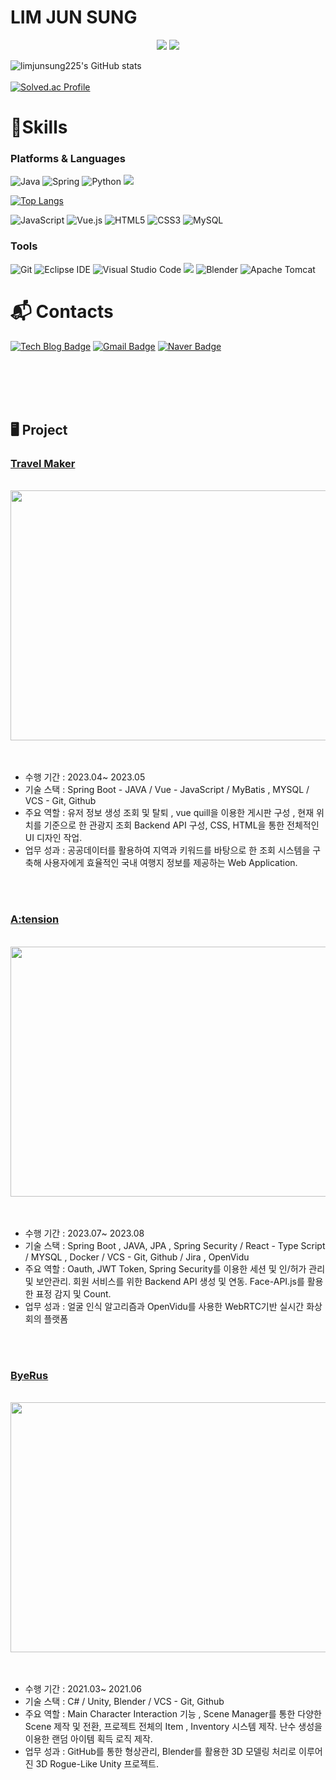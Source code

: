 # LIM JUN SUNG

<p align="center">
<a href="https://hits.seeyoufarm.com"><img src="https://hits.seeyoufarm.com/api/count/incr/badge.svg?url=https://github.com/limjunsung225&count_bg=%23000000&title_bg=%23000000&icon=github.svg&icon_color=%23FFFFFF&title=GitHub&edge_flat=false"/></a>
<a href="https://hits.seeyoufarm.com"><img src="https://hits.seeyoufarm.com/api/count/incr/badge.svg?url=https://velog.io/@jsbryan&count_bg=%2320C997&title_bg=%2320C997&icon=blogger.svg&icon_color=%23FFFFFF&title=Velog&edge_flat=false"/></a>
</p>


![limjunsung225's GitHub stats](https://github-readme-stats.vercel.app/api?username=limjunsung225&show_icons=true&theme=radical)
<br><br>
[![Solved.ac Profile](http://mazassumnida.wtf/api/v2/generate_badge?boj=jsbryan)](https://solved.ac/jsbryan/)
# 💪Skills
### Platforms & Languages
![Java](https://img.shields.io/badge/Java-007396.svg?&style=for-the-badge&logo=Java&logoColor=white)
![Spring](https://img.shields.io/badge/spring-%236DB33F.svg?style=for-the-badge&logo=spring&logoColor=white)
![Python](https://img.shields.io/badge/Python-3776AB.svg?&style=for-the-badge&logo=Python&logoColor=white)
<img src="https://img.shields.io/badge/c%23-%23239120.svg?style=for-the-badge&logo=c-sharp&logoColor=white"/>
<br>

[![Top Langs](https://github-readme-stats.vercel.app/api/top-langs/?username=limjunsung225)](https://github.com/limjunsung225/limjunsung225)
</p>

![JavaScript](https://img.shields.io/badge/JavaScript-F7DF1E.svg?&style=for-the-badge&logo=JavaScript&logoColor=white)
![Vue.js](https://img.shields.io/badge/vuejs-%2335495e.svg?style=for-the-badge&logo=vuedotjs&logoColor=%234FC08D)
![HTML5](https://img.shields.io/badge/HTML5-E34F26.svg?&style=for-the-badge&logo=HTML5&logoColor=white)
![CSS3](https://img.shields.io/badge/CSS3-1572B6.svg?&style=for-the-badge&logo=CSS3&logoColor=white)
![MySQL](https://img.shields.io/badge/MySQL-4479A1.svg?&style=for-the-badge&logo=MySQL&logoColor=white)

### Tools
![Git](https://img.shields.io/badge/Git-F05032.svg?&style=for-the-badge&logo=Git&logoColor=white)
![Eclipse IDE](https://img.shields.io/badge/Eclipse%20IDE-2C2255.svg?&style=for-the-badge&logo=Eclipse%20IDE&logoColor=white)
![Visual Studio Code](https://img.shields.io/badge/Visual%20Studio%20Code-007ACC.svg?&style=for-the-badge&logo=Visual%20Studio%20Code&logoColor=white)
<img src="https://img.shields.io/badge/unity-%23000000.svg?style=for-the-badge&logo=unity&logoColor=white"/>
![Blender](https://img.shields.io/badge/blender-%23F5792A.svg?style=for-the-badge&logo=blender&logoColor=white)
![Apache Tomcat](https://img.shields.io/badge/apache%20tomcat-%23F8DC75.svg?style=for-the-badge&logo=apache-tomcat&logoColor=black)

 
# :mailbox_with_mail: Contacts
[![Tech Blog Badge](http://img.shields.io/badge/-Tech%20blog-black?style=flat-square&logo=github&link=https://velog.io/@jsbryan)](https://velog.io/@jsbryan)
[![Gmail Badge](https://img.shields.io/badge/Gmail-d14836?style=flat-square&logo=Gmail&logoColor=white&link=mailto:limjs4476@gmail.com)](mailto:limjs4476@gmail.com)
[![Naver Badge](https://img.shields.io/badge/Naver-03C75A?style=flat-square&logo=Naver&logoColor=white&link=mailto:jsbryan@naver.com)](mailto:jsbryan@naver.com)

<br><br><br><br> 

## 🖥️ Project

### [Travel Maker](https://github.com/limjunsung225/PublicAPIProject)
<br>
<img src="https://github.com/limjunsung225/PublicAPIProject/assets/55376155/8bfba867-2021-4e6f-b126-eb17d397fe16.png" width="600" height="400"/>
<br><br><br>

- 수행 기간 : 2023.04~ 2023.05
- 기술 스택 : Spring Boot - JAVA / Vue - JavaScript / MyBatis , MYSQL / VCS - Git, Github
- 주요 역할 : 유저 정보 생성 조회 및 탈퇴 , vue quill을 이용한 게시판 구성 , 현재 위치를 기준으로 한 관광지 조회 Backend API 구성, CSS, HTML을 통한 전체적인 UI 디자인 작업.
- 업무 성과 : 공공데이터를 활용하여 지역과 키워드를 바탕으로 한 조회 시스템을 구축해 사용자에게 효율적인 국내 여행지 정보를 제공하는 Web Application.


<br>
<br>

### [A:tension](https://github.com/limjunsung225/A-tension)
<br>
<img src="https://github.com/A-tension/Frontend/assets/55376155/a9af6746-7c95-4010-8104-b4682b829a67.png" width="600" height="400"/>
<br><br><br>

- 수행 기간 : 2023.07~ 2023.08
- 기술 스택 : Spring Boot , JAVA, JPA , Spring Security / React - Type Script / MYSQL , Docker / VCS - Git, Github / Jira , OpenVidu
- 주요 역할 : Oauth, JWT Token, Spring Security를 이용한 세션 및 인/허가 관리 및 보안관리. 회원 서비스를 위한 Backend API 생성 및 연동. Face-API.js를 활용한 표정 감지 및 Count.
- 업무 성과 : 얼굴 인식 알고리즘과 OpenVidu를 사용한 WebRTC기반 실시간 화상회의 플랫폼


<br>
<br>

### [ByeRus](https://github.com/limjunsung225/CapStone_Roguelike)
<br>
<img src="https://github.com/limjunsung225/PublicAPIProject/assets/55376155/578b7b46-444b-4cad-a1dd-8b7853d1c5e4.png" width="600" height="400"/>
<br><br><br>

- 수행 기간 : 2021.03~ 2021.06
- 기술 스택 : C# / Unity, Blender / VCS - Git, Github
- 주요 역할 : Main Character Interaction 기능 , Scene Manager를 통한 다양한 Scene 제작 및 전환, 프로젝트 전체의 Item , Inventory 시스템 제작. 난수 생성을 이용한 랜덤 아이템 획득 로직 제작.
- 업무 성과 : GitHub를 통한 형상관리, Blender를 활용한 3D 모델링 처리로 이루어진 3D Rogue-Like Unity 프로젝트.


<br>
<br>



